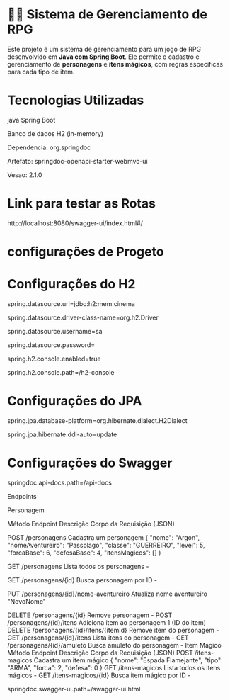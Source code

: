 # 🧙‍♂️ Sistema de Gerenciamento de RPG

Este projeto é um sistema de gerenciamento para um jogo de RPG desenvolvido em **Java com Spring Boot**. Ele permite o cadastro e gerenciamento de **personagens** e **itens mágicos**, com regras específicas para cada tipo de item.

# Tecnologias Utilizadas
   java Spring Boot
   
   Banco de dados H2 (in-memory)


Dependencia: org.springdoc

Artefato: springdoc-openapi-starter-webmvc-ui

Vesao: 2.1.0


# Link para testar as Rotas
http://localhost:8080/swagger-ui/index.html#/


# configurações de Progeto

# Configurações do H2
spring.datasource.url=jdbc:h2:mem:cinema

spring.datasource.driver-class-name=org.h2.Driver

spring.datasource.username=sa

spring.datasource.password=

spring.h2.console.enabled=true

spring.h2.console.path=/h2-console

# Configurações do JPA
spring.jpa.database-platform=org.hibernate.dialect.H2Dialect

spring.jpa.hibernate.ddl-auto=update

# Configurações do Swagger
springdoc.api-docs.path=/api-docs




Endpoints

Personagem

Método	Endpoint	Descrição	Corpo da Requisição (JSON)

POST	/personagens	Cadastra um personagem	{ "nome": "Argon", "nomeAventureiro": "Passolago", "classe": "GUERREIRO", "level": 5, "forcaBase": 6, "defesaBase": 4, "itensMagicos": [] }

GET	/personagens	Lista todos os personagens	-

GET	/personagens/{id}	Busca personagem por ID	-

PUT	/personagens/{id}/nome-aventureiro	Atualiza nome aventureiro	"NovoNome"

DELETE	/personagens/{id}	Remove personagem	-
POST	/personagens/{id}/itens	Adiciona item ao personagem	1 (ID do item)
DELETE	/personagens/{id}/itens/{itemId}	Remove item do personagem	-
GET	/personagens/{id}/itens	Lista itens do personagem	-
GET	/personagens/{id}/amuleto	Busca amuleto do personagem	-
Item Mágico
Método	Endpoint	Descrição	Corpo da Requisição (JSON)
POST	/itens-magicos	Cadastra um item mágico	{ "nome": "Espada Flamejante", "tipo": "ARMA", "forca": 2, "defesa": 0 }
GET	/itens-magicos	Lista todos os itens mágicos	-
GET	/itens-magicos/{id}	Busca item mágico por ID	-

springdoc.swagger-ui.path=/swagger-ui.html



